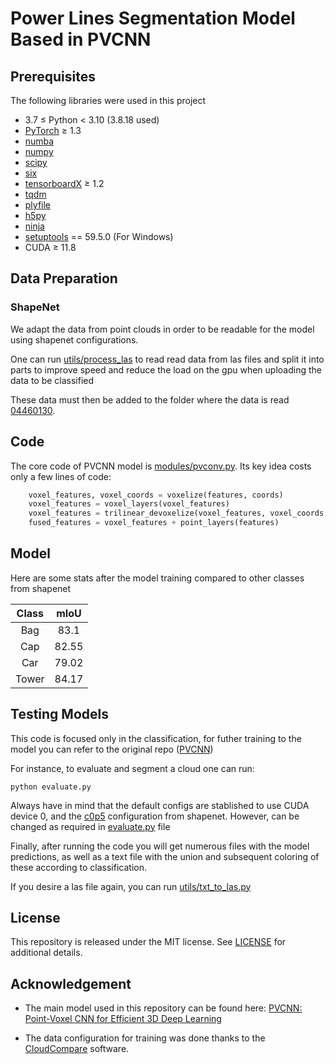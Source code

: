 # Power Lines Segmentation Model Based in PVCNN


## Prerequisites

The following libraries were used in this project
- 3.7 ≤ Python < 3.10 (3.8.18 used)	
- [PyTorch](https://github.com/pytorch/pytorch) ≥ 1.3 
- [numba](https://github.com/numba/numba)
- [numpy](https://github.com/numpy/numpy)
- [scipy](https://github.com/scipy/scipy)
- [six](https://github.com/benjaminp/six)
- [tensorboardX](https://github.com/lanpa/tensorboardX) ≥ 1.2
- [tqdm](https://github.com/tqdm/tqdm)
- [plyfile](https://github.com/dranjan/python-plyfile)
- [h5py](https://github.com/h5py/h5py)
- [ninja](https://github.com/ninja-build/ninja.git)
- [setuptools](https://github.com/pypa/setuptools.git) == 59.5.0 (For Windows)
- CUDA ≥ 11.8


## Data Preparation


### ShapeNet

We adapt the data from point clouds in order to be readable for the model using shapenet configurations.

One can run [utils/process_las](utils/process_las.py) to read read data from las files and split it into parts to improve speed and reduce the load on the gpu when uploading the data to be classified

These data must then be added to the folder where the data is read [04460130](data/shapenet/shapenetcore_partanno_segmentation_benchmark_v0_normal/04460130).


## Code

The core code of PVCNN model is [modules/pvconv.py](modules/pvconv.py). Its key idea costs only a few lines of code:

```python
    voxel_features, voxel_coords = voxelize(features, coords)
    voxel_features = voxel_layers(voxel_features)
    voxel_features = trilinear_devoxelize(voxel_features, voxel_coords, resolution)
    fused_features = voxel_features + point_layers(features)
```

## Model

Here are some stats after the model training compared to other classes from shapenet



|           Class           |                        mIoU                       | 
| :-----------------------: | :-----------------------------------------------: |  
|  Bag                      |     83.1      | |     82.62     | |     86.32     |
|  Cap                      |     82.55     | |     84.16     | |     80.15     |
|  Car                      |     79.02     | |     80.15     | |     80.1      |
|  Tower                    |     84.17     | |     86.53     | |   **89.64**   |
                                                                            

## Testing Models

This code is focused only in the classification, for futher training to the model you can refer to the original repo ([PVCNN](https://github.com/mit-han-lab/pvcnn.git))

For instance, to evaluate and segment a cloud one can run:

```
python evaluate.py 
```
Always have in mind that the default configs are stablished to use CUDA device 0, and the [c0p5](configs/shapenet/pvcnn/c0p5.py) configuration from shapenet. However, can be changed as required in [evaluate.py](evaluate.py) file


Finally, after running the code you will get numerous files with the model predictions, as well as a text file with the union and subsequent coloring of these according to classification.

If you desire a las file again, you can run [utils/txt_to_las.py](utils/txt_to_las.py)


## License

This repository is released under the MIT license. See [LICENSE](LICENSE) for additional details.


## Acknowledgement

- The main model used in this repository can be found here: [PVCNN: Point-Voxel CNN for Efficient 3D Deep Learning](https://github.com/mit-han-lab/pvcnn.git)

- The data configuration for training was done thanks to the [CloudCompare](https://www.danielgm.net/cc/) software.
